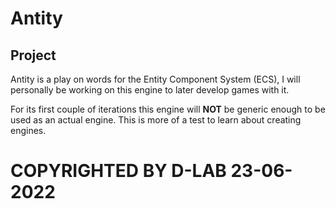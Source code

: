 # Antity

## Project
Antity is a play on words for the Entity Component System (ECS), I will personally be working on this engine to later develop games with it.

For its first couple of iterations this engine will **NOT** be generic enough to be used as an actual engine. 
This is more of a test to learn about creating engines.

# COPYRIGHTED BY D-LAB 23-06-2022
